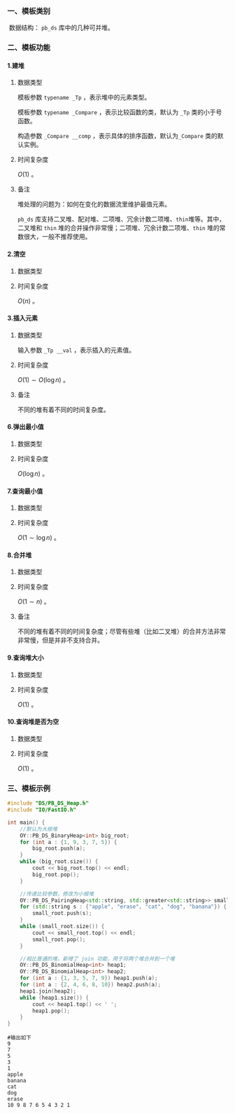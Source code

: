 ### 一、模板类别

​	数据结构： `pb_ds` 库中的几种可并堆。

### 二、模板功能

#### 1.建堆

1. 数据类型

   模板参数 `typename _Tp` ，表示堆中的元素类型。

   模板参数 `typename _Compare` ，表示比较函数的类，默认为 `_Tp` 类的小于号函数。

   构造参数 `_Compare __comp` ，表示具体的排序函数，默认为`_Compare` 类的默认实例。

2. 时间复杂度

   $O(1)$ 。

3. 备注

   堆处理的问题为：如何在变化的数据流里维护最值元素。
   
   `pb_ds` 库支持二叉堆、配对堆、二项堆、冗余计数二项堆、`thin`堆等。其中，二叉堆和 `thin` 堆的合并操作非常慢；二项堆、冗余计数二项堆、`thin` 堆的常数很大，一般不推荐使用。

#### 2.清空

1. 数据类型

2. 时间复杂度

   $O(n)$ 。

#### 3.插入元素

1. 数据类型

   输入参数 `_Tp __val` ，表示插入的元素值。

2. 时间复杂度

   $O(1)\sim O(\log n)$ 。
   
3. 备注

   不同的堆有着不同的时间复杂度。

#### 6.弹出最小值

1. 数据类型

2. 时间复杂度

   $O(\log n)$ 。

#### 7.查询最小值

1. 数据类型

2. 时间复杂度

   $O(1\sim\log n)$ 。

#### 8.合并堆

1. 数据类型

2. 时间复杂度

   $O(1\sim n)$ 。
   
3. 备注

   不同的堆有着不同的时间复杂度；尽管有些堆（比如二叉堆）的合并方法非常非常慢，但是并非不支持合并。


#### 9.查询堆大小

1. 数据类型

2. 时间复杂度

   $O(1)$ 。

#### 10.查询堆是否为空

1. 数据类型

2. 时间复杂度

   $O(1)$ 。

### 三、模板示例

```c++
#include "DS/PB_DS_Heap.h"
#include "IO/FastIO.h"

int main() {
    //默认为大根堆
    OY::PB_DS_BinaryHeap<int> big_root;
    for (int a : {1, 9, 3, 7, 5}) {
        big_root.push(a);
    }
    while (big_root.size()) {
        cout << big_root.top() << endl;
        big_root.pop();
    }

    //传递比较参数，修改为小根堆
    OY::PB_DS_PairingHeap<std::string, std::greater<std::string>> small_root;
    for (std::string s : {"apple", "erase", "cat", "dog", "banana"}) {
        small_root.push(s);
    }
    while (small_root.size()) {
        cout << small_root.top() << endl;
        small_root.pop();
    }

    //相比普通的堆，新增了 join 功能，用于将两个堆合并到一个堆
    OY::PB_DS_BinomialHeap<int> heap1;
    OY::PB_DS_BinomialHeap<int> heap2;
    for (int a : {1, 3, 5, 7, 9}) heap1.push(a);
    for (int a : {2, 4, 6, 8, 10}) heap2.push(a);
    heap1.join(heap2);
    while (heap1.size()) {
        cout << heap1.top() << ' ';
        heap1.pop();
    }
}
```

```
#输出如下
9
7
5
3
1
apple
banana
cat
dog
erase
10 9 8 7 6 5 4 3 2 1 

```

